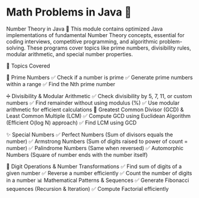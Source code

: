 # Math Problems in Java 🚀
Number Theory in Java 🧮
This module contains optimized Java implementations of fundamental Number Theory concepts, essential for coding interviews, competitive programming, and algorithmic problem-solving. These programs cover topics like prime numbers, divisibility rules, modular arithmetic, and special number properties.

📌 Topics Covered

🔢 Prime Numbers
✅ Check if a number is prime
✅ Generate prime numbers within a range
✅ Find the Nth prime number

➗ Divisibility & Modular Arithmetic
✅ Check divisibility by 5, 7, 11, or custom numbers
✅ Find remainder without using modulus (%)
✅ Use modular arithmetic for efficient calculations
📏 Greatest Common Divisor (GCD) & Least Common Multiple (LCM)
✅ Compute GCD using Euclidean Algorithm (Efficient O(log N) approach)
✅ Find LCM using GCD

✨ Special Numbers
✅ Perfect Numbers (Sum of divisors equals the number)
✅ Armstrong Numbers (Sum of digits raised to power of count = number)
✅ Palindrome Numbers (Same when reversed)
✅ Automorphic Numbers (Square of number ends with the number itself)

🔄 Digit Operations & Number Transformations
✅ Find sum of digits of a given number
✅ Reverse a number efficiently
✅ Count the number of digits in a number
📊 Mathematical Patterns & Sequences
✅ Generate Fibonacci sequences (Recursion & Iteration)
✅ Compute Factorial efficiently
